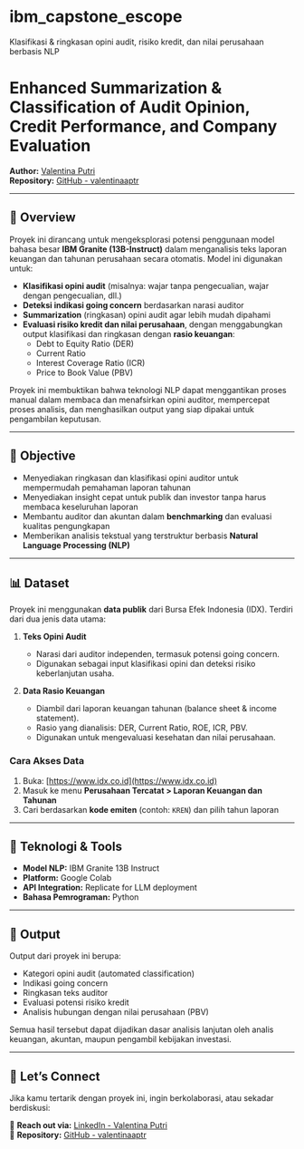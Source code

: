 # ibm_capstone_escope
Klasifikasi &amp; ringkasan opini audit, risiko kredit, dan nilai perusahaan berbasis NLP
# Enhanced Summarization & Classification of Audit Opinion, Credit Performance, and Company Evaluation

**Author:** [Valentina Putri](https://linkedin.com/in/valentinaputri)  
**Repository:** [GitHub - valentinaaptr](https://github.com/valentinaaptr)

---

## 🧠 Overview

Proyek ini dirancang untuk mengeksplorasi potensi penggunaan model bahasa besar **IBM Granite (13B-Instruct)** dalam menganalisis teks laporan keuangan dan tahunan perusahaan secara otomatis. Model ini digunakan untuk:

- **Klasifikasi opini audit** (misalnya: wajar tanpa pengecualian, wajar dengan pengecualian, dll.)
- **Deteksi indikasi going concern** berdasarkan narasi auditor
- **Summarization** (ringkasan) opini audit agar lebih mudah dipahami
- **Evaluasi risiko kredit dan nilai perusahaan**, dengan menggabungkan output klasifikasi dan ringkasan dengan **rasio keuangan**:  
  - Debt to Equity Ratio (DER)  
  - Current Ratio  
  - Interest Coverage Ratio (ICR)  
  - Price to Book Value (PBV)

Proyek ini membuktikan bahwa teknologi NLP dapat menggantikan proses manual dalam membaca dan menafsirkan opini auditor, mempercepat proses analisis, dan menghasilkan output yang siap dipakai untuk pengambilan keputusan.

---

## 🎯 Objective

- Menyediakan ringkasan dan klasifikasi opini auditor untuk mempermudah pemahaman laporan tahunan
- Menyediakan insight cepat untuk publik dan investor tanpa harus membaca keseluruhan laporan
- Membantu auditor dan akuntan dalam **benchmarking** dan evaluasi kualitas pengungkapan
- Memberikan analisis tekstual yang terstruktur berbasis **Natural Language Processing (NLP)**

---

## 📊 Dataset

Proyek ini menggunakan **data publik** dari Bursa Efek Indonesia (IDX). Terdiri dari dua jenis data utama:

1. **Teks Opini Audit**
   - Narasi dari auditor independen, termasuk potensi going concern.
   - Digunakan sebagai input klasifikasi opini dan deteksi risiko keberlanjutan usaha.

2. **Data Rasio Keuangan**
   - Diambil dari laporan keuangan tahunan (balance sheet & income statement).
   - Rasio yang dianalisis: DER, Current Ratio, ROE, ICR, PBV.
   - Digunakan untuk mengevaluasi kesehatan dan nilai perusahaan.

### Cara Akses Data
1. Buka: [https://www.idx.co.id](https://www.idx.co.id)  
2. Masuk ke menu **Perusahaan Tercatat > Laporan Keuangan dan Tahunan**  
3. Cari berdasarkan **kode emiten** (contoh: `KREN`) dan pilih tahun laporan

---

## 🔧 Teknologi & Tools

- **Model NLP:** IBM Granite 13B Instruct
- **Platform:** Google Colab
- **API Integration:** Replicate for LLM deployment
- **Bahasa Pemrograman:** Python

---

## 📝 Output

Output dari proyek ini berupa:

- Kategori opini audit (automated classification)
- Indikasi going concern
- Ringkasan teks auditor
- Evaluasi potensi risiko kredit
- Analisis hubungan dengan nilai perusahaan (PBV)

Semua hasil tersebut dapat dijadikan dasar analisis lanjutan oleh analis keuangan, akuntan, maupun pengambil kebijakan investasi.

---

## 🤝 Let’s Connect

Jika kamu tertarik dengan proyek ini, ingin berkolaborasi, atau sekadar berdiskusi:

📩 **Reach out via:** [LinkedIn - Valentina Putri](https://linkedin.com/in/valentinaputri)  
📁 **Repository:** [GitHub - valentinaaptr](https://github.com/valentinaaptr)


